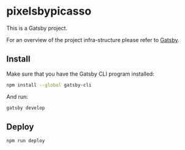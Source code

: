 # pixelsbypicasso
This is a Gatsby project.

For an overview of the project infra-structure please refer to [Gatsby](https://www.gatsbyjs.org/).

## Install

Make sure that you have the Gatsby CLI program installed:
```sh
npm install --global gatsby-cli
```

And run:
```sh
gatsby develop
```

## Deploy
```sh
npm run deploy
```